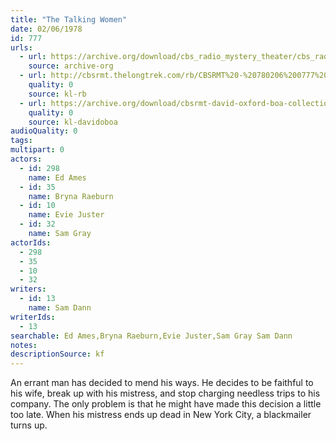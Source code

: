 ```yaml
---
title: "The Talking Women"
date: 02/06/1978
id: 777
urls: 
  - url: https://archive.org/download/cbs_radio_mystery_theater/cbs_radio_mystery_theater-0751-0800.zip/cbs_radio_mystery_theater-0751-0800%2Fcbsrmt_0777_the_talking_women.mp3
    source: archive-org
  - url: http://cbsrmt.thelongtrek.com/rb/CBSRMT%20-%20780206%200777%20The%20Talking%20Women_WLNH-FM_rb.mp3
    quality: 0
    source: kl-rb
  - url: https://archive.org/download/cbsrmt-david-oxford-boa-collection/CBSRMT-780206-0777-The-Talking-Women-(128-44)_WLNH-FM-{BoA}.mp3
    quality: 0
    source: kl-davidoboa
audioQuality: 0
tags: 
multipart: 0
actors:  
  - id: 298
    name: Ed Ames  
  - id: 35
    name: Bryna Raeburn  
  - id: 10
    name: Evie Juster  
  - id: 32
    name: Sam Gray
actorIds:  
  - 298  
  - 35  
  - 10  
  - 32
writers:  
  - id: 13
    name: Sam Dann
writerIds:  
  - 13
searchable: Ed Ames,Bryna Raeburn,Evie Juster,Sam Gray Sam Dann
notes: 
descriptionSource: kf
---
```

An errant man has decided to mend his ways. He decides to be faithful to his wife, break up with his mistress, and stop charging needless trips to his company. The only problem is that he might have made this decision a little too late. When his mistress ends up dead in New York City, a blackmailer turns up.